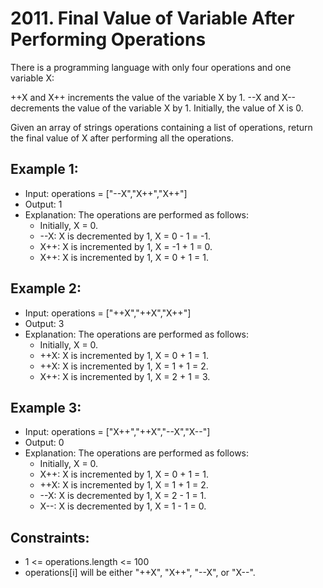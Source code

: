 # 2011. Final Value of Variable After Performing Operations

There is a programming language with only four operations and one variable X:

++X and X++ increments the value of the variable X by 1.
--X and X-- decrements the value of the variable X by 1.
Initially, the value of X is 0.

Given an array of strings operations containing a list of operations, return the final value of X after performing all the operations.

## Example 1:

- Input: operations = ["--X","X++","X++"]
- Output: 1
- Explanation: The operations are performed as follows:
    - Initially, X = 0.
    - --X: X is decremented by 1, X =  0 - 1 = -1.
    - X++: X is incremented by 1, X = -1 + 1 =  0.
    - X++: X is incremented by 1, X =  0 + 1 =  1.

## Example 2:

- Input: operations = ["++X","++X","X++"]
- Output: 3
- Explanation: The operations are performed as follows:
    - Initially, X = 0.
    - ++X: X is incremented by 1, X = 0 + 1 = 1.
    - ++X: X is incremented by 1, X = 1 + 1 = 2.
    - X++: X is incremented by 1, X = 2 + 1 = 3.

## Example 3:

- Input: operations = ["X++","++X","--X","X--"]
- Output: 0
- Explanation: The operations are performed as follows:
    - Initially, X = 0.
    - X++: X is incremented by 1, X = 0 + 1 = 1.
    - ++X: X is incremented by 1, X = 1 + 1 = 2.
    - --X: X is decremented by 1, X = 2 - 1 = 1.
    - X--: X is decremented by 1, X = 1 - 1 = 0.
 

## Constraints:

- 1 <= operations.length <= 100
- operations[i] will be either "++X", "X++", "--X", or "X--".